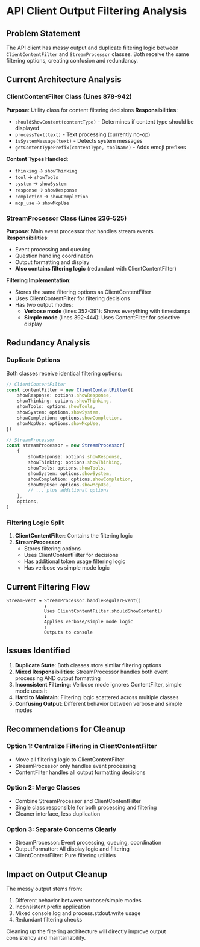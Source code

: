 # API Client Output Filtering Analysis

## Problem Statement

The API client has messy output and duplicate filtering logic between `ClientContentFilter` and `StreamProcessor` classes. Both receive the same filtering options, creating confusion and redundancy.

## Current Architecture Analysis

### ClientContentFilter Class (Lines 878-942)

**Purpose**: Utility class for content filtering decisions
**Responsibilities**:

- `shouldShowContent(contentType)` - Determines if content type should be displayed
- `processText(text)` - Text processing (currently no-op)
- `isSystemMessage(text)` - Detects system messages
- `getContentTypePrefix(contentType, toolName)` - Adds emoji prefixes

**Content Types Handled**:

- `thinking` → `showThinking`
- `tool` → `showTools`
- `system` → `showSystem`
- `response` → `showResponse`
- `completion` → `showCompletion`
- `mcp_use` → `showMcpUse`

### StreamProcessor Class (Lines 236-525)

**Purpose**: Main event processor that handles stream events
**Responsibilities**:

- Event processing and queuing
- Question handling coordination
- Output formatting and display
- **Also contains filtering logic** (redundant with ClientContentFilter)

**Filtering Implementation**:

- Stores the same filtering options as ClientContentFilter
- Uses ClientContentFilter for filtering decisions
- Has two output modes:
    - **Verbose mode** (lines 352-391): Shows everything with timestamps
    - **Simple mode** (lines 392-444): Uses ContentFilter for selective display

## Redundancy Analysis

### Duplicate Options

Both classes receive identical filtering options:

```typescript
// ClientContentFilter
const contentFilter = new ClientContentFilter({
	showResponse: options.showResponse,
	showThinking: options.showThinking,
	showTools: options.showTools,
	showSystem: options.showSystem,
	showCompletion: options.showCompletion,
	showMcpUse: options.showMcpUse,
})

// StreamProcessor
const streamProcessor = new StreamProcessor(
	{
		showResponse: options.showResponse,
		showThinking: options.showThinking,
		showTools: options.showTools,
		showSystem: options.showSystem,
		showCompletion: options.showCompletion,
		showMcpUse: options.showMcpUse,
		// ... plus additional options
	},
	options,
)
```

### Filtering Logic Split

1. **ClientContentFilter**: Contains the filtering logic
2. **StreamProcessor**:
    - Stores filtering options
    - Uses ClientContentFilter for decisions
    - Has additional token usage filtering logic
    - Has verbose vs simple mode logic

## Current Filtering Flow

```
StreamEvent → StreamProcessor.handleRegularEvent()
              ↓
              Uses ClientContentFilter.shouldShowContent()
              ↓
              Applies verbose/simple mode logic
              ↓
              Outputs to console
```

## Issues Identified

1. **Duplicate State**: Both classes store similar filtering options
2. **Mixed Responsibilities**: StreamProcessor handles both event processing AND output formatting
3. **Inconsistent Filtering**: Verbose mode ignores ContentFilter, simple mode uses it
4. **Hard to Maintain**: Filtering logic scattered across multiple classes
5. **Confusing Output**: Different behavior between verbose and simple modes

## Recommendations for Cleanup

### Option 1: Centralize Filtering in ClientContentFilter

- Move all filtering logic to ClientContentFilter
- StreamProcessor only handles event processing
- ContentFilter handles all output formatting decisions

### Option 2: Merge Classes

- Combine StreamProcessor and ClientContentFilter
- Single class responsible for both processing and filtering
- Cleaner interface, less duplication

### Option 3: Separate Concerns Clearly

- StreamProcessor: Event processing, queuing, coordination
- OutputFormatter: All display logic and filtering
- ClientContentFilter: Pure filtering utilities

## Impact on Output Cleanup

The messy output stems from:

1. Different behavior between verbose/simple modes
2. Inconsistent prefix application
3. Mixed console.log and process.stdout.write usage
4. Redundant filtering checks

Cleaning up the filtering architecture will directly improve output consistency and maintainability.

